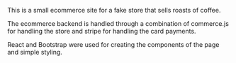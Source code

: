 This is a small ecommerce site for a fake store that sells roasts of coffee.

The ecommerce backend is handled through a combination of commerce.js for handling the store and stripe for handling the card payments.

React and Bootstrap were used for creating the components of the page and simple styling.